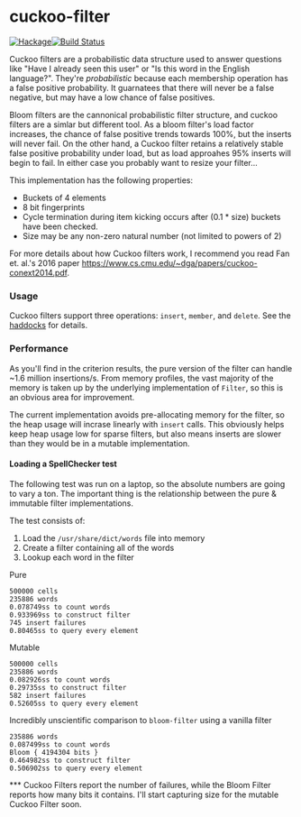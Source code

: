 # cuckoo-filter

[![Hackage](https://img.shields.io/badge/Hackage-0.1.0.1-blue.svg)](https://hackage.haskell.org/package/cuckoo-filter)[![Build Status](https://travis-ci.org/ChrisCoffey/cuckoo-filter.svg?branch=master)](https://travis-ci.org/ChrisCoffey/cuckoo-filter)

Cuckoo filters are a probabilistic data structure used to answer questions like "Have I already seen this user" or "Is this word in the English language?". They're _probabilistic_ because each membership operation has a false positive probability. It guarnatees that there will never be a false negative, but may have a low chance of false positives.

Bloom filters are the cannonical probabilistic filter structure, and cuckoo filters are a simlar but different tool. As a bloom filter's load factor increases, the chance of false positive trends towards 100%, but the inserts will never fail. On the other hand, a Cuckoo filter retains a relatively stable false positive probability under load, but as load approahes 95% inserts will begin to fail. In either case you probably want to resize your filter...

This implementation has the following properties:
- Buckets of 4 elements
- 8 bit fingerprints
- Cycle termination during item kicking occurs after (0.1 * size) buckets have been checked.
- Size may be any non-zero natural number (not limited to powers of 2)

For more details about how Cuckoo filters work, I recommend you read Fan et. al.'s 2016 paper https://www.cs.cmu.edu/~dga/papers/cuckoo-conext2014.pdf.

### Usage
Cuckoo filters support three operations: `insert`, `member`, and `delete`. See the [haddocks](https://hackage.haskell.org/package/cuckoo-filter) for details.

### Performance
As you'll find in the criterion results, the pure version of the filter can handle ~1.6 million insertions/s. From memory profiles, the vast majority of the memory is taken up by the underlying implementation of `Filter`, so this is an obvious area for improvement.

The current implementation avoids pre-allocating memory for the filter, so the heap usage will incrase linearly with `insert` calls. This obviously helps keep heap usage low for sparse filters, but also means inserts are slower than they would be in a mutable implementation.


#### Loading a SpellChecker test
The following test was run on a laptop, so the absolute numbers are going to vary a ton. The important thing is the relationship between the pure & immutable filter implementations.

The test consists of:
1. Load the `/usr/share/dict/words` file into memory
2. Create a filter containing all of the words
3. Lookup each word in the filter


Pure
```
500000 cells
235886 words
0.078749ss to count words
0.933969ss to construct filter
745 insert failures
0.80465ss to query every element
```

Mutable
```
500000 cells
235886 words
0.082926ss to count words
0.29735ss to construct filter
582 insert failures
0.52605ss to query every element
```

Incredibly unscientific comparison to `bloom-filter` using a vanilla filter
```
235886 words
0.087499ss to count words
Bloom { 4194304 bits }
0.464982ss to construct filter
0.506902ss to query every element
```

*** Cuckoo Filters report the number of failures, while the Bloom Filter reports how many bits it contains. I'll start capturing size for the mutable Cuckoo Filter soon.
